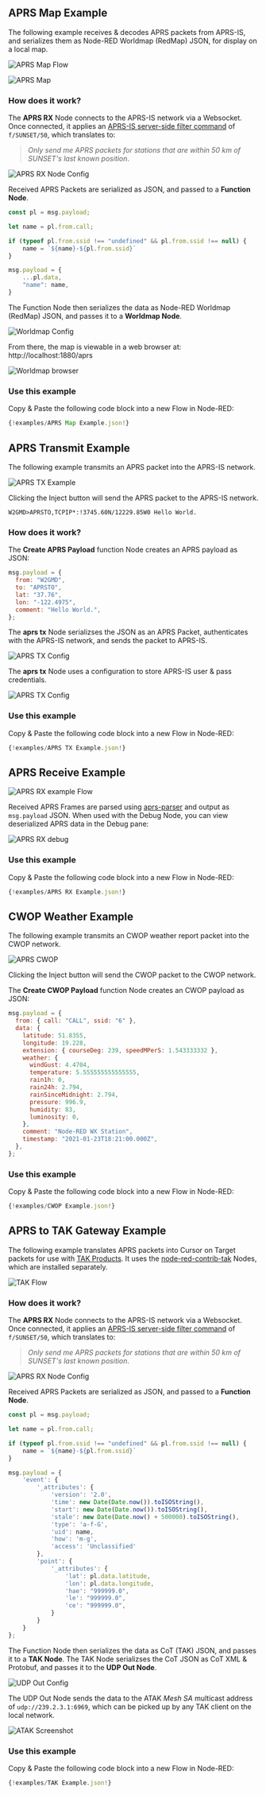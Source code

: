 
## APRS Map Example

The following example receives & decodes APRS packets from APRS-IS, and serializes 
them as Node-RED Worldmap (RedMap) JSON, for display on a local map.

![APRS Map Flow](img/map-flow.png)

![APRS Map](img/map.png)

### How does it work?

The **APRS RX** Node connects to the APRS-IS network via a Websocket. Once connected, it 
applies an [APRS-IS server-side filter command](https://www.aprs-is.net/javAPRSFilter.aspx) of `f/SUNSET/50`, which translates to: 

> *Only send me APRS packets  for stations that are within 50 km of SUNSET's last known position*. 

![APRS RX Node Config](img/rx-node-config.png)

Received APRS Packets are serialized as JSON, and passed to a **Function Node**. 

```js
const pl = msg.payload;

let name = pl.from.call;

if (typeof pl.from.ssid !== "undefined" && pl.from.ssid !== null) {
    name = `${name}-${pl.from.ssid}`
}

msg.payload = {
    ...pl.data,
    "name": name,
}
```

The Function Node then serializes the data as Node-RED Worldmap (RedMap) JSON, and passes it to a **Worldmap Node**.

![Worldmap Config](img/worldmap-config.png)

From there, the map is viewable in a web browser at: http://localhost:1880/aprs

![Worldmap browser](img/map-browser.png)

### Use this example

Copy & Paste the following code block into a new Flow in Node-RED:

```js
{!examples/APRS Map Example.json!}
```

## APRS Transmit Example

The following example transmits an APRS packet into the APRS-IS network.

![APRS TX Example](img/screenshot-tx-example.png)

Clicking the Inject button will send the APRS packet to the APRS-IS network.

`W2GMD>APRSTO,TCPIP*:!3745.60N/12229.85W0 Hello World.`

### How does it work?

The **Create APRS Payload** function Node creates an APRS payload as JSON:

```js
msg.payload = {
  from: "W2GMD",
  to: "APRSTO",
  lat: "37.76",
  lon: "-122.4975",
  comment: "Hello World.",
};
```

The **aprs tx** Node serializses the JSON as an APRS Packet, authenticates with the
APRS-IS network, and sends the packet to APRS-IS.

![APRS TX Config](img/screenshot-tx-config.png)

The **aprs tx** Node uses a configuration to store APRS-IS user & pass credentials.

![APRS TX Config](img/screenshot-config.png)

### Use this example

Copy & Paste the following code block into a new Flow in Node-RED:

```js
{!examples/APRS TX Example.json!}
```

## APRS Receive Example

![APRS RX example Flow](img/screenshot-rx-flow.png)

Received APRS Frames are parsed using [aprs-parser](https://github.com/adriann0/npm-aprs-parser)
and output as `msg.payload` JSON. When used with the Debug Node, you can view deserialized APRS 
data in the Debug pane:

![APRS RX debug](img/rx-debug.png)



### Use this example

Copy & Paste the following code block into a new Flow in Node-RED:

```js
{!examples/APRS RX Example.json!}
```

## CWOP Weather Example

The following example transmits an CWOP weather report packet into the CWOP network.

![APRS CWOP](img/screenshot-cwop.png)

Clicking the Inject button will send the CWOP packet to the CWOP network.

The **Create CWOP Payload** function Node creates an CWOP payload as JSON:

```js
msg.payload = {
  from: { call: "CALL", ssid: "6" },
  data: {
    latitude: 51.8355,
    longitude: 19.228,
    extension: { courseDeg: 239, speedMPerS: 1.543333332 },
    weather: {
      windGust: 4.4704,
      temperature: 5.555555555555555,
      rain1h: 0,
      rain24h: 2.794,
      rainSinceMidnight: 2.794,
      pressure: 996.9,
      humidity: 83,
      luminosity: 0,
    },
    comment: "Node-RED WX Station",
    timestamp: "2021-01-23T18:21:00.000Z",
  },
};
```

### Use this example

Copy & Paste the following code block into a new Flow in Node-RED:

```js
{!examples/CWOP Example.json!}
```

## APRS to TAK Gateway Example

The following example translates APRS packets into Cursor on Target packets for use 
with [TAK Products](https://tak.gov). It uses the 
[node-red-contrib-tak](https://node-red-contrib-tak.rtfd.io) Nodes, which are installed 
separately.

![TAK Flow](img/tak-flow.png)


### How does it work?

The **APRS RX** Node connects to the APRS-IS network via a Websocket. Once connected, it 
applies an [APRS-IS server-side filter command](https://www.aprs-is.net/javAPRSFilter.aspx) of `f/SUNSET/50`, which translates to: 

> *Only send me APRS packets  for stations that are within 50 km of SUNSET's last known position*. 

![APRS RX Node Config](img/rx-node-config.png)

Received APRS Packets are serialized as JSON, and passed to a **Function Node**. 

```js
const pl = msg.payload;

let name = pl.from.call;

if (typeof pl.from.ssid !== "undefined" && pl.from.ssid !== null) {
    name = `${name}-${pl.from.ssid}`
}

msg.payload = {
    'event': {
        '_attributes': {
            'version': '2.0',
            'time': new Date(Date.now()).toISOString(),
            'start': new Date(Date.now()).toISOString(),
            'stale': new Date(Date.now() + 500000).toISOString(),
            'type': 'a-f-G',
            'uid': name,
            'how': 'm-g',
            'access': 'Unclassified'
        },
        'point': {
            '_attributes': {
                'lat': pl.data.latitude,
                'lon': pl.data.longitude,
                'hae': "999999.0",
                'le': "999999.0",
                'ce': "999999.0",
            }
        }
    }
};
```

The Function Node then serializes the data as CoT (TAK) JSON, and passes it to a 
**TAK Node**. The TAK Node serializses the CoT JSON as CoT XML & Protobuf, and passes 
it to the **UDP Out Node**. 

![UDP Out Config](img/udp-out-config.png)

The UDP Out Node sends the data to the ATAK *Mesh SA* 
multicast address of `udp://239.2.3.1:6969`, which can be picked up by any TAK client 
on the local network.

![ATAK Screenshot](img/aprs-to-tak.png)

### Use this example

Copy & Paste the following code block into a new Flow in Node-RED:

```js
{!examples/TAK Example.json!}
```
